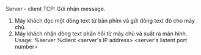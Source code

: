 Server - client TCP: Gửi nhận message.
1. Máy khách đọc một dòng text từ bàn phím và gửi dòng text đó cho máy chủ.
2. Máy khách nhận dòng text phản hồi từ máy chủ và xuất ra màn hình.
Usage:
%server <listen port>
%client <server's IP address> <server's listent port number>